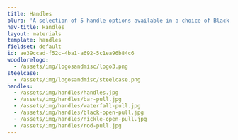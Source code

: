 ```yaml
---
title: Handles
blurb: 'A selection of 5 handle options available in a choice of Black, Nickel or Aluminum finishes.'
nav-title: Handles
layout: materials
template: handles
fieldset: default
id: ae39ccad-f52c-4ba1-a692-5c1ea96b84c6
woodlorelogo:
  - /assets/img/logosandmisc/logo3.png
steelcase:
  - /assets/img/logosandmisc/steelcase.png
handles:
  - /assets/img/handles/handles.jpg
  - /assets/img/handles/bar-pull.jpg
  - /assets/img/handles/waterfall-pull.jpg
  - /assets/img/handles/black-open-pull.jpg
  - /assets/img/handles/nickle-open-pull.jpg
  - /assets/img/handles/rod-pull.jpg
---
```

